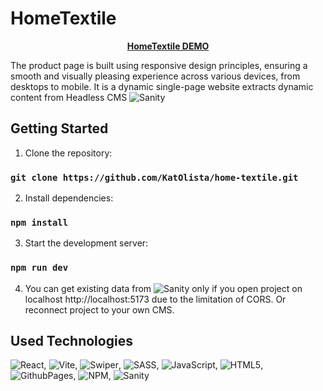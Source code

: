 # HomeTextile

<p align="center">
  <a href="katolista.github.io/home-textile/">
    <strong>HomeTextile DEMO</strong>
  </a>
</p>

The product page is built using responsive design principles, ensuring a smooth and visually pleasing experience across various devices, from desktops to mobile. It is a dynamic single-page website extracts dynamic content from Headless CMS ![Sanity](https://img.shields.io/badge/Sanity-F03E2F.svg?style=for-the-badge&logo=Sanity&logoColor=white)

## Getting Started

1. Clone the repository:
### `git clone https://github.com/KatOlista/home-textile.git`

2. Install dependencies:

### `npm install`

3. Start the development server:

### `npm run dev`

4. You can get existing data from ![Sanity](https://img.shields.io/badge/Sanity-F03E2F.svg?style=for-the-badge&logo=Sanity&logoColor=white) only if you open project on localhost http://localhost:5173 due to the limitation of CORS. Or reconnect project to your own CMS.


## Used Technologies

![React](https://img.shields.io/badge/react-%2320232a.svg?style=for-the-badge&logo=react&logoColor=%2361DAFB),
![Vite](https://img.shields.io/badge/Vite-B73BFE?style=for-the-badge&logo=vite&logoColor=FFD62E),
![Swiper](https://img.shields.io/badge/Swiper-6332F6.svg?style=for-the-badge&logo=Swiper&logoColor=white),
![SASS](https://img.shields.io/badge/SASS-hotpink.svg?style=for-the-badge&logo=SASS&logoColor=white),
![JavaScript](https://img.shields.io/badge/javascript-%23323330.svg?style=for-the-badge&logo=javascript&logoColor=%23F7DF1E),
![HTML5](https://img.shields.io/badge/html5-%23E34F26.svg?style=for-the-badge&logo=html5&logoColor=white),
![GithubPages](https://img.shields.io/badge/github%20pages-121013?style=for-the-badge&logo=github&logoColor=white),
![NPM](https://img.shields.io/badge/NPM-%23CB3837.svg?style=for-the-badge&logo=npm&logoColor=white),
![Sanity](https://img.shields.io/badge/Sanity-F03E2F.svg?style=for-the-badge&logo=Sanity&logoColor=white)

